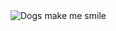 <picture>
 <source media="(prefers-color-scheme: dark)" srcset="/R.png">
 <source media="(prefers-color-scheme: light)" srcset="/R.png">
 <img alt="Dogs make me smile" src="YOUR-DEFAULT-IMAGE">
</picture>

